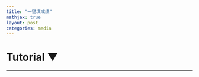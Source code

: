 ```yaml
---
title: "一键填成绩"
mathjax: true
layout: post
categories: media
---
```


<div id="wrapper">
    <!-- Collapsible Tutorial Section -->
        <div id="tutorial-section">
        <div id="tutorial-header" onclick="toggleTutorial()">
            <h1>Tutorial <span id="triangle">&#9660;</span></h1>
        </div>
        <div id="tutorial-content" style="display: none;">
            <h1>Using the Automated Score Entry System</h1>

            <h2>Purpose:</h2>
            <p>This system is designed for efficient management of student scores, allowing for easy organization of names and scores, conversion of TOEFL scores to GPA, and use of preset class lists.</p>

            <h2>Step-by-Step Guide:</h2>

            <h3>Entering Data:</h3>
            <ol>
                <li>In the "Class List" textbox, enter the names of students, one per line.</li>
                <li>In the "Score List" textbox, input the student names followed by their scores, separated by a space. Each entry should be on a new line.</li>
            </ol>
            <div class="tip">
                <strong>Tip:</strong> The format should be like this:
                <pre><code>
            John 85
            Jane 90
                </code></pre>
            </div>

            <h3>Using Preset Class Lists:</h3>
            <p>Click on one of the preset buttons (e.g., ESL Lion, ESL Dragon) to load a predefined list of student names into the "Class List" textbox.</p>

            <h3>Generating the Student Scores List:</h3>
            <ol>
                <li>Select from the function buttons:
                    <ul>
                        <li><strong>Organize Names and Scores:</strong> Organizes scores according to the class list and identifies missing scores.</li>
                        <li><strong>Convert TOEFL to GPA:</strong> Converts TOEFL scores to a GPA format for each student.</li>
                    </ul>
                </li>
                <li>A list in the format <code>const studentScores = [...];</code> is generated after clicking a button.</li>
            </ol>

            <h3>Accessing Google Chrome's Console:</h3>
            <p>Instructions on how to open and use the Chrome Developer Console.</p>
            <ol>
                <!-- Existing steps to access the console -->
                           <p>If you're unfamiliar with the Chrome Developer Console, it's a tool built right into Chrome that developers use to debug their websites. Here's how to open it:</p>
            <ol>
                <li>Right-click on any part of a webpage.</li>
                <li>From the context menu, select "Inspect" or "Inspect Element".</li>
                <li>A window will pop up at the bottom or side of your screen. From the top menu of this window, select "Console".</li>
            </ol>
            <p><strong>Congratulations!</strong> You've accessed the console.</p>

            </ol>

            <h3>Pasting the Data into ThinkWave:</h3>
            <ol>
                <li>Copy the generated list and accompanying code.</li>
                <li>Paste both into the console and press Enter.</li>
                <li>The scores are automatically filled into ThinkWave.</li>
            </ol>
            <div class="note">
                <strong>Note:</strong> Ensure you are on the ThinkWave webpage when pasting the data and code.
            </div>

            <h3>Copying Data to Clipboard:</h3>
            <p>The system now automatically copies the generated data to the clipboard for easy pasting.</p>

            <h3>Error Handling:</h3>
            <p>The system includes error handling for the TOEFL to GPA conversion, ensuring data integrity.</p>
            ---
        </div>
    </div>

    <!-- Preset Class Names Section -->
    <div id="class-presets">
        <!-- Buttons to load preset class names into the class list textarea -->
        <button onclick="loadClassList('class2027Dragon')">2027 Dragon</button>
        <button onclick="loadClassList('class2027Lion')">2027 Lion</button>
        <button onclick="loadClassList('2026Kylin')">2026 Kylin</button>
        <button onclick="loadClassList('2026Rosefinch')">2026 Rosefinch</button>
        <button onclick="loadClassList('2026Phoenix')">2026 Phoenix</button>
        <button onclick="loadClassList('S1')">TOEFL S1</button>
        <button onclick="loadClassList('S2')">TOEFL S2</button>
    </div>

    <textarea id="class-list" placeholder="If you want to reorder the scores, enter student names separated by a newline"></textarea>
    <textarea id="score-list" placeholder="Paste students and scores here"></textarea>

    <!-- Function Buttons -->
    <div id="function-buttons">
        <button id="organizeButton">Organize Names and Scores</button>
        <button id="convertButton">Convert TOEFL to GPA</button>
    </div>

    <!-- New Output Text Area for CSV -->
    <textarea id="csv-output" placeholder="Copy and convert to a table at tableconvert.com/csv-to-html" readonly></textarea>
    


    <!-- Output Area -->
    <div id="output-area">
        <!-- Placeholder for success message -->
        <div id="output-message"></div>
    </div>
   
</div>

<script>

document.addEventListener("DOMContentLoaded", function() {
    document.getElementById('organizeButton').addEventListener('click', organizeNamesAndScores);
    document.getElementById('convertButton').addEventListener('click', convertTOEFLtoGPA);
});

function processScoresAndGenerateOutput(scoresWithName) {
    // Counters for present and missing scores
    let scoresPresent = 0;
    let scoresMissing = 0;

    // Generate CSV data and studentScores list
    const csvData = scoresWithName.map(([name, score]) => {
        if (score !== "M") {
            scoresPresent++;
            return `${name},${score}`;
        } else {
            scoresMissing++;
            return `${name},"M"`;
        }
    }).join('\n');
    
    // Format the studentScores list for the autofill code, including quotes around non-numerical values
    const studentScoresList = scoresWithName.map(([name, score]) => isNaN(score) ? `"${score}"` : score);
    const studentScores = `const studentScores = ["This is extracted studentScores", ${studentScoresList.join(', ')}];`;

    // Copy to clipboard
    // const codeToCopy = `${studentScores}\n${autofillCode}`;
    const codeToCopy = `const studentScores = [${studentScores.join(', ')}];\n${autofillCode}`;
    copyToClipboard(codeToCopy);

    // Update the output area
    document.getElementById('csv-output').value = csvData;
    document.getElementById('output-message').textContent = `Operation successful. ${scoresPresent} scores present, ${scoresMissing} missing. List and autofill code copied to clipboard.`;
}

function organizeNamesAndScores() {
    const scoresWithName = extractRawScoresWithName();
    let processedScores;
    const classList = document.getElementById("class-list").value.trim().split("\n").filter(Boolean);

    if (classList.length > 0) {
        // If there are names in the class list, use them to reorder and identify missing scores
        const scoresMap = new Map(scoresWithName.map(([name, score]) => [name.toLowerCase(), score]));
        processedScores = classList.map(studentName => {
            const score = scoresMap.get(studentName.toLowerCase());
            return score ? [studentName, score] : [studentName, '"M"'];
        });
    } else {
        // If class list is empty, use the scores as they are
        processedScores = scoresWithName;
    }

    // Format into CSV and generate studentScores list
    const csvData = formatToCSV(processedScores);
    document.getElementById('csv-output').value = csvData;
    generateStudentScoresList(processedScores);
    document.getElementById('output-message').textContent = 
        `Organized names and scores. Data copied to clipboard.`;
}

function extractRawScoresWithName() {
    const scoreListRaw = document.getElementById("score-list").value.split("\n");
    const scores = [];
    for (let entry of scoreListRaw) {
        let parts;
        if (entry.includes("\t")) {
            parts = entry.split("\t");
        } else {
            // Split at the last space
            const lastSpaceIndex = entry.lastIndexOf(" ");
            parts = [entry.substring(0, lastSpaceIndex), entry.substring(lastSpaceIndex + 1)];
        }

        if (parts.length < 2) continue;
        let [name, score] = parts;

        score = getNumericValueOrOriginal(score);
        scores.push([name, score]);
    }
    return scores;
}

function generateStudentScoresList(scoresWithName) {
    // Prepare the scores, adding quotes if the score is "M"
    const studentScores = scoresWithName.map(([name, score]) => score !== '"M"' ? score : '"M"');
    const formattedScores = `["This is extracted studentScores", ${studentScores.join(', ')}]`;
    
    // Generate the autofill code
    // const codeToCopy = `${formattedScores};\n${autofillCode}`;
    const codeToCopy = `const studentScores = [${studentScores.join(', ')}];\n${autofillCode}`;
    copyToClipboard(codeToCopy);
}

function formatToCSV(scoresWithName) {
    // CSV generation for display
    return scoresWithName.map(([name, score]) => `${name},${score}`).join('\n');
}

function copyToClipboard(text) {
    if (navigator.clipboard) {
        navigator.clipboard.writeText(text).then(function() {
            console.log('Copying to clipboard was successful!');
        }, function(err) {
            console.error('Could not copy text: ', err);
        });
    } else {
        // Clipboard API not available, provide a fallback to copy manually
        const textArea = document.createElement('textarea');
        textArea.value = text;
        document.body.appendChild(textArea);
        textArea.focus();
        textArea.select();
        try {
            document.execCommand('copy');
            console.log('Fallback: Copying text command was successful');
        } catch (err) {
            console.error('Fallback: Oops, unable to copy', err);
        }
        document.body.removeChild(textArea);
    }
}

// Define the autofill code to be copied to the clipboard
const autofillCode = `
(function(studentScores) {
    // Autofill code for ThinkWave
    // Select only input fields that are for grades
    const scoreInputFields = document.querySelectorAll('input[name*="-grade"][type="text"]');
    for (let i = 0; i < scoreInputFields.length; i++) {
        const inputField = scoreInputFields[i];
        if (inputField && studentScores[i] !== undefined) {
            inputField.value = studentScores[i];
            inputField.dispatchEvent(new Event('input', { 'bubbles': true }));
        }
    }
})(studentScores); // Immediately invoke the function with studentScores
true;
`;


//Extracts the numeric part from a string. If the string does not contain a numeric value, it returns the original string. Useful for parsing mixed-type data.
function getNumericValueOrOriginal(str) {
    if (typeof str !== "string") return str;  // Safety check

    const numericValue = str.match(/\d+(\.\d+)?/);
    if (numericValue) {
        return numericValue[0];
    }
    return str;
}

function convertTOEFLtoGPA() {
    const scoresWithName = extractRawScoresWithName();
    const classList = document.getElementById("class-list").value.trim().split("\n").filter(Boolean);
    let conversionErrors = [];
    let convertedScoresMap = new Map();

    // Convert each score and store in a map with lowercase name for case-insensitive matching
    scoresWithName.forEach(([name, score]) => {
        const convertedScore = toeflToGPA(score);
        if (typeof convertedScore === 'string' && convertedScore.startsWith('Error')) {
            conversionErrors.push(`${name}: ${convertedScore}`);
            convertedScoresMap.set(name.toLowerCase(), '"M"'); // Mark as missing if there's an error
        } else {
            convertedScoresMap.set(name.toLowerCase(), convertedScore);
        }
    });

    let processedScores;

    // Check if a class list is provided
    if (classList.length > 0) {
        // Use the class list to reorder and identify missing scores
        processedScores = classList.map(studentName => {
            const score = convertedScoresMap.get(studentName.toLowerCase());
            return score ? [studentName, score] : [studentName, '"M"']; // Mark as missing if not found in the map
        });
    } else {
        // If class list is empty, use the original names with converted scores
        processedScores = scoresWithName.map(([name, _]) => {
            const score = convertedScoresMap.get(name.toLowerCase());
            return [name, score];
        });
    }

    // Update the output textarea and copy to clipboard only if there are no errors
    if (conversionErrors.length === 0) {
        const csvData = formatToCSV(processedScores); 
        document.getElementById('csv-output').value = csvData;
        generateStudentScoresList(processedScores);
        document.getElementById('output-message').textContent = "Converted TOEFL to GPA. Data copied to clipboard.";
    } else {
        // Display the conversion errors
        document.getElementById('output-message').textContent = "Error: Unable to convert some TOEFL scores. " +
            "Please ensure all scores are numeric and within the valid range.";
        document.getElementById('csv-output').value = conversionErrors.join('\n');
    }
}

function toeflToGPA(scoreInput) {
    const score = parseFloat(scoreInput);

     console.log(`Converted input '${scoreInput}' to number: ${score}`); // For debugging
    
     if (isNaN(score) || score < 0 || score > 30) {
        return 'Error: TOEFL score out of range (0-30).'; // Indicate an invalid score was provided
    }

    // if (score < 7) return 55;
    // else if (score == 7) return 60;
    // else if (score == 8) return 62.5;
    // else if (score == 9) return 65;
    // else if (score == 10) return 67.5;
    // else if (score == 11) return 70;
    // else if (score == 12) return 72.5;
    // else if (score == 13) return 75;
    // else if (score == 14) return 77.5;
    // else if (score == 15) return 80;
    // else if (score == 16) return 82.14;
    // else if (score == 17) return 84.28;
    // else if (score == 18) return 86.42;
    // else if (score == 19) return 88.56;
    // else if (score == 20) return 90.7;
    // else if (score == 21) return 92.84;
    // else if (score == 22) return 94.98;
    // else if (score >= 23) return 95;

    if (score >= 28) return 100; // Exceptional listening skills (A+)
    else if (score >= 25) return 97; // Very strong listening skills (A)
    else if (score >= 22) return 94; // Strong listening skills (A-)
    else if (score >= 19) return 90; // Good listening skills, above average (B+)
    else if (score >= 17) return 89; // Slightly above average proficiency (B)
    else if (score >= 14) return 85; // Average proficiency (B-)
    else if (score >= 11) return 80; // Slightly below average proficiency (C+)
    else if (score >= 6) return 75; // Below average proficiency, needs improvement (C)
    else if (score >= 3) return 65; // Significantly below average, considerable improvement needed (C-)
    else if (score >= 1) return 60; // D
    else return 55;
    // If score does not meet any condition, return an error message
    // If score does not meet any condition, return an error message
    return 'Error: Conversion Error';
}

function wrapStrings(arr) {
    return arr.map(item => {
        if (isNaN(item) && typeof item === 'string' && !item.startsWith('"')) {
            return `"${item}"`;
        }
        return item;
    });
}

// New functions for the updated interface
function toggleTutorial() {
    var content = document.getElementById('tutorial-content');
    var triangle = document.getElementById('triangle');
    if (content.style.display === 'none') {
        content.style.display = 'block';
        triangle.innerHTML = '&#9650;';
    } else {
        content.style.display = 'none';
        triangle.innerHTML = '&#9660;';
    }
}

function loadClassList(preset) {
    var classListTextArea = document.getElementById('class-list');
    // Define presets
    var presets = {
    'class2027Dragon':"Melody\nAmanda\nHarry\nSky\nEmily\nIsabella\nAlexander\nJimmy\nBetty\nTrinity\nYukiWu\nHanbo\nStanley\nGloria",
    'class2027Lion':"KevinCai\nAngela\nClara\nJarvis\nRachel\nDorcas\nBianca\nJerryTu\nNina\nBill\nSelina\nYukiYu\nTracy\nCordelia",
    '2026Kylin': "Fielder\nLeon\nCicily\nSeanna\nRegina\nTom\nSteven\nMartin\nJason\nSelina\nCarol\nRaymond\nVicky\nBobby\nVictoria",
    '2026Rosefinch': "Eric\nJoe\nZao\nClaire\nRichard\nIsaiah\nKevin\nLauren\nWesley\nTina\nCamilia\nMichael\nJoyce\nAlice\nAndy",
    '2026Phoenix': "Sword\nKarl\nAugust\nMike\nJenny\nMeredith\nKeven\nGeorge\nMason",
    'S2':                      
    "Karl\nZao\nMartin\nJoyce\nFielder\nSword\nKeven\nJenny\nLauren\nMike\nKevin\nJoe\nEric\nAndy\nTom\nMeredith\nAugust\nRichard\nCamilia\nWesley\nRaymond\nJason\nSteven\nGeorge\nIsaiah\nLeon\nSeanna\nBobby\nMichael\nRegina\nCarol\nVicky\nVictoria\nAlice\nSelina\nTina\nCicily\nMason\nClaire",
    'S1': 
    "Melody\nAmanda\nHarry\nSky\nEmily\nIsabella\nAlexander\nJimmy\nBetty\nTrinity\nYukiWu\nHanbo\nStanley\nGloria\nKevinCai\nAngela\nClara\nJarvis\nRachel\nDorcas\nBianca\nJerryTu\nNina\nBill\nSelina\nYukiYu\nTracy\nCordelia"
    };

    // Load the preset class list into the textarea
    classListTextArea.value = presets[preset] || "Preset not found";
}

</script>

<style>
    #class-list, #score-list {
        box-sizing: border-box; /* Include padding and borders in the element's total width and height */
        width: 48%; /* Adjust width to allow for two side by side with some space in between */
        height: 450px;
        margin-bottom: 10px;
        resize: vertical;
        display: inline-block; /* Display side-by-side */
        vertical-align: top; /* Align to top if they are different heights */
    }

    #class-presets {
        display: flex;
        justify-content: space-around; /* Spreads items evenly with space around them */
        flex-wrap: wrap;
        margin-bottom: 10px;
    }

    #class-presets button {
        flex: 1; /* Each button will grow to fill the space */
        margin: 0 10px; /* Give some space between buttons */
        text-align: center; /* Center button text */
    }

    #function-buttons {
        display: flex;
        flex-direction: column;
        align-items: flex-start;
        gap: 10px;
    }

    #wrapper {
        max-width: 800px; /* Maximum width of the wrapper */
        margin: auto; /* Center the wrapper */
    }

    @media (max-width: 768px) {
        #class-list, #score-list {
            width: 100%; /* Full width on smaller screens */
        }

        #class-presets {
            justify-content: center;
        }

        #class-presets button {
            margin: 5px; /* Smaller margin on smaller screens */
        }
    }

    #csv-output {
    width: 96%; /* Adjust as needed */
    height: 450px; /* Adjust as needed */
    margin-top: 10px;
    margin-bottom: 20px;
    resize: none;
}

</style>

---

<!-- Area to display the reordered results -->
<ul id="resultList"></ul>
